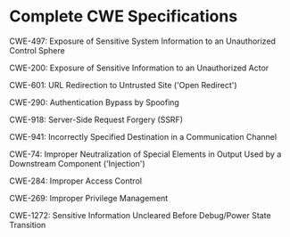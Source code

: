 

# Complete CWE Specifications

CWE-497: Exposure of Sensitive System Information to an Unauthorized Control Sphere

CWE-200: Exposure of Sensitive Information to an Unauthorized Actor

CWE-601: URL Redirection to Untrusted Site ('Open Redirect')

CWE-290: Authentication Bypass by Spoofing

CWE-918: Server-Side Request Forgery (SSRF)

CWE-941: Incorrectly Specified Destination in a Communication Channel

CWE-74: Improper Neutralization of Special Elements in Output Used by a Downstream Component ('Injection')

CWE-284: Improper Access Control

CWE-269: Improper Privilege Management

CWE-1272: Sensitive Information Uncleared Before Debug/Power State Transition